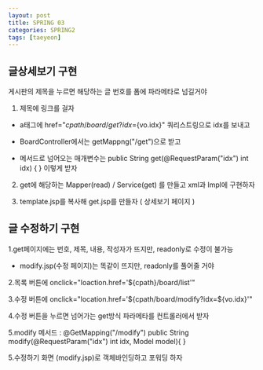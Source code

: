 ```yaml
---
layout: post
title: SPRING 03
categories: SPRING2
tags: [taeyeon]
---
```


## 글상세보기 구현

게시판의 제목을 누르면 해당하는 글 번호를 폼에 파라메타로 넘길거야

1. 제목에 링크를 걸자

- a태그에 href="${cpath}/board/get?idx=${vo.idx}" 쿼리스트링으로 idx를 보내고

- BoardController에서는 getMappng("/get")으로 받고

- 메서드로 넘어오는 매개변수는 public String get(@RequestParam("idx") int idx) { } 이렇게 받자

2. get에 해당하는 Mapper(read) / Service(get) 를 만들고 xml과 Impl에 구현하자

3. template.jsp를 복사해 get.jsp를 만들자 ( 상세보기 페이지 )


## 글 수정하기 구현

1.get페이지에는 번호, 제목, 내용, 작성자가 뜨지만, readonly로 수정이 불가능

- modify.jsp(수정 페이지)는 똑같이 뜨지만, readonly를 풀어줄 거야

2.목록 버튼에 onclick="loaction.href='${cpath}/board/list'"

3.수정 버튼에 onclick="location.href='${cpath/board/modify?idx=${vo.idx}'"

4.수정 버튼을 누르면 넘어가는 get방식 파라메타를 컨트롤러에서 받자

5.modify 메서드 : @GetMapping("/modify") public String modify(@RequestParam("idx") int idx, Model model){ }

5.수정하기 화면 (modify.jsp)로 객체바인딩하고 포워딩 하자

